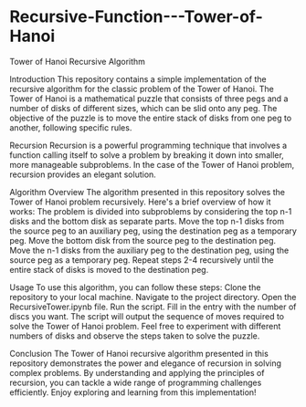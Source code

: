 # Recursive-Function---Tower-of-Hanoi
Tower of Hanoi Recursive Algorithm

Introduction
This repository contains a simple implementation of the recursive algorithm for the classic problem of the Tower of Hanoi.
The Tower of Hanoi is a mathematical puzzle that consists of three pegs and a number of disks of different sizes, which 
can be slid onto any peg. The objective of the puzzle is to move the entire stack of disks from one peg to another, following specific rules.

Recursion
Recursion is a powerful programming technique that involves a function calling itself to solve a problem by breaking it down into smaller, 
more manageable subproblems. In the case of the Tower of Hanoi problem, recursion provides an elegant solution.

Algorithm Overview
The algorithm presented in this repository solves the Tower of Hanoi problem recursively. Here's a brief overview of how it works:
The problem is divided into subproblems by considering the top n-1 disks and the bottom disk as separate parts.
Move the top n-1 disks from the source peg to an auxiliary peg, using the destination peg as a temporary peg.
Move the bottom disk from the source peg to the destination peg.
Move the n-1 disks from the auxiliary peg to the destination peg, using the source peg as a temporary peg.
Repeat steps 2-4 recursively until the entire stack of disks is moved to the destination peg.

Usage
To use this algorithm, you can follow these steps:
Clone the repository to your local machine.
Navigate to the project directory.
Open the RecursiveTower.ipynb file.
Run the script.
Fill in the entry with the number of discs you want.
The script will output the sequence of moves required to solve the Tower of Hanoi problem.
Feel free to experiment with different numbers of disks and observe the steps taken to solve the puzzle.

Conclusion
The Tower of Hanoi recursive algorithm presented in this repository demonstrates the power and elegance of recursion in solving 
complex problems. By understanding and applying the principles of recursion, you can tackle a wide range of programming challenges 
efficiently. Enjoy exploring and learning from this implementation!
